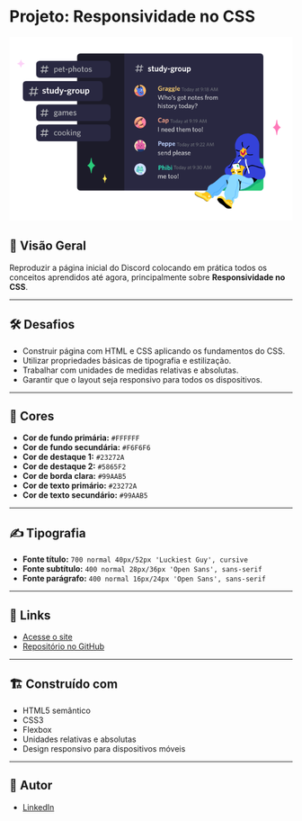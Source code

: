 # Projeto: Responsividade no CSS

![Capa do Projeto](assets/img/img-section-01.png)

## 🎯 Visão Geral
Reproduzir a página inicial do Discord colocando em prática todos os conceitos aprendidos até agora, principalmente sobre **Responsividade no CSS**.

---

## 🛠 Desafios
- Construir página com HTML e CSS aplicando os fundamentos do CSS.
- Utilizar propriedades básicas de tipografia e estilização.
- Trabalhar com unidades de medidas relativas e absolutas.
- Garantir que o layout seja responsivo para todos os dispositivos.

---

## 🎨 Cores
- **Cor de fundo primária:** `#FFFFFF`
- **Cor de fundo secundária:** `#F6F6F6`
- **Cor de destaque 1:** `#23272A`
- **Cor de destaque 2:** `#5865F2`
- **Cor de borda clara:** `#99AAB5`
- **Cor de texto primário:** `#23272A`
- **Cor de texto secundário:** `#99AAB5`

---

## ✍️ Tipografia
- **Fonte título:** `700 normal 40px/52px 'Luckiest Guy', cursive`
- **Fonte subtítulo:** `400 normal 28px/36px 'Open Sans', sans-serif`
- **Fonte parágrafo:** `400 normal 16px/24px 'Open Sans', sans-serif`

---

## 🔗 Links
- [Acesse o site](https://SEU-LINK-AQUI)
- [Repositório no GitHub](https://github.com/SEU-USUARIO/SEU-REPOSITORIO)

---

## 🏗 Construído com
- HTML5 semântico
- CSS3
- Flexbox
- Unidades relativas e absolutas
- Design responsivo para dispositivos móveis

---

## 👤 Autor
- [LinkedIn](https://www.linkedin.com/in/mateussantanaa/)
